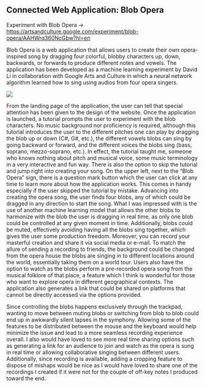 ## Connected Web Application: Blob Opera

Experiment with Blob Opera -> https://artsandculture.google.com/experiment/blob-opera/AAHWrq360NcGbw?hl=en

Blob Opera is a web application that allows users to create their own opera-inspired song by dragging four colorful, blobby characters up, down, backwards, or forwards to produce different notes and vowels. The application has been developed as a machine learning experiment by David Li in collaboration with Google Arts and Culture in which a neural network algorithm learned how to sing using audios from four opera singers.

![](1.png)


From the landing page of the application, the user can tell that special attention has been given to the design of the website. Once the application is launched, a tutorial prompts the user to experiment with the blob characters. No music background nor proficiency is required, although this tutorial introduces the user to the different pitches one can play by dragging the blob up or down (C#, G#, etc.), the different vowels blobs can sing by going backward or forward, and the different voices the blobs sing (bass, soprano, mezzo-soprano, etc.). In effect, the tutorial taught me, someone who knows nothing about pitch and musical voice, some music terminology in a very interactive and fun way. There is also the option to skip the tutorial and jump right into creating your song. On the upper left, next to the “Blob Opera” sign, there is a question mark button which the user can click at any time to learn more about how the application works. This comes in handy especially if the user skipped the tutorial by mistake. Advancing into creating the opera song, the user finds four blobs, any of which could be dragged in any direction to start the song. What I was impressed with is the use of another machine learning model that allows the other blobs to harmonize with the blob the user is dragging in real time, as only one blob could be controlled at any given moment in time. Additionally, blobs could be muted, effectively avoiding having all the blobs sing together, which gives the user some production freedom. Moreover, you can record your masterful creation and share it via social media or e-mail. To match the allure of sending a recording to friends, the background could be changed from the opera house the blobs are singing in to different locations around the world, essentially taking them on a world tour. Users also have the option to watch as the blobs perform a pre-recorded opera song from the musical folklore of that place, a feature which I think is wonderful for those who want to explore opera in different geographical contexts. The application also generates a link that could be shared on platforms that cannot be directly accessed via the options provided.


Since controlling the blobs happens exclusively through the trackpad, wanting to move between muting blobs or switching from blob to blob could end up in awkwardly silent lapses in the symphony. Allowing some of the features to be distributed between the mouse and the keyboard would help minimize the issue and lead to a more seamless recording experience overall. I also would have loved to see more real time sharing options such as generating a link for an audience to join and watch as the opera is sung in real time or allowing collaborative singing between different users. Additionally, since recording is available, adding a cropping feature to dispose of mishaps would be nice as I would have loved to share one of the recordings I created if it were not for the couple of off-key notes I produced toward the end.
